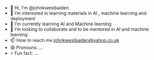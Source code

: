- 👋 Hi, I’m @johnkwesibaiden
- 👀 I’m interested in learning materials in AI , machine learning and deployment
- 🌱 I’m currently learning AI and Machine learning
- 💞️ I’m looking to collaborate and to be mentored in AI and machine learning
- 📫 How to reach me johnkwesibaiden@yahoo.co.uk
- 😄 Pronouns: ...
- ⚡ Fun fact: ...

<!---
johnkwesibaiden/johnkwesibaiden is a ✨ special ✨ repository because its `README.md` (this file) appears on your GitHub profile.
You can click the Preview link to take a look at your changes.
--->
